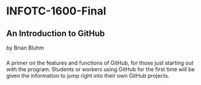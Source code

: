 # INFOTC-1600-Final
## An Introduction to GitHub
by Brian Bluhm
###
A primer on the features and functions of GitHub, for those just starting out with the program. Students or workers using GitHub for the first time will be given the information to jump right into their own GitHub projects.
